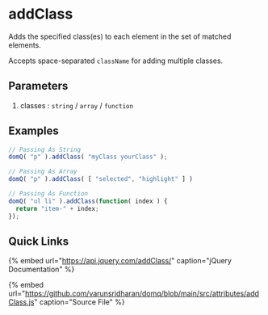# addClass

Adds the specified class\(es\) to each element in the set of matched elements.

Accepts space-separated `className` for adding multiple classes.

## Parameters

1. classes : `string` / `array` / `function`

## Examples

```javascript
// Passing As String
domQ( "p" ).addClass( "myClass yourClass" );

// Passing As Array
domQ( "p" ).addClass( [ "selected", "highlight" ] )

// Passing As Function
domQ( "ul li" ).addClass(function( index ) {
  return "item-" + index;
});
```

## Quick Links

{% embed url="https://api.jquery.com/addClass/" caption="jQuery Documentation" %}

{% embed url="https://github.com/varunsridharan/domq/blob/main/src/attributes/addClass.js" caption="Source File" %}

